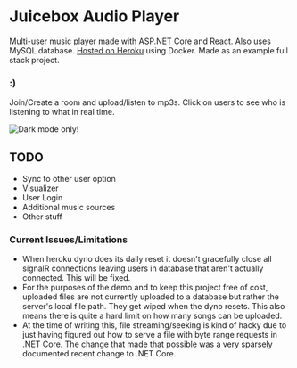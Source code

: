 # Juicebox Audio Player
Multi-user music player made with ASP.NET Core and React. Also uses MySQL database. [Hosted on Heroku](http://jboxaudio.herokuapp.com) using Docker. Made as an example full stack project.
### :)

Join/Create a room and upload/listen to mp3s.
Click on users to see who is listening to what in real time.

![Dark mode only!](https://i.imgur.com/1Zo2pE3.png)

## TODO
- Sync to other user option
- Visualizer
- User Login
- Additional music sources
- Other stuff

### Current Issues/Limitations
 - When heroku dyno does its daily reset it doesn't gracefully close all signalR connections leaving users in database that aren't actually connected. This will be fixed.
 - For the purposes of the demo and to keep this project free of cost, uploaded files are not currently uploaded to a database but rather the server's local file path. They get wiped when the dyno resets. This also means there is quite a hard limit on how many songs can be uploaded.
 - At the time of writing this, file streaming/seeking is kind of hacky due to just having figured out how to serve a file with byte range requests in .NET Core. The change that made that possible was a very sparsely documented recent change to .NET Core.

